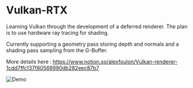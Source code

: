 # Vulkan-RTX
Learning Vulkan through the development of a deferred renderer. The plan is to use hardware ray tracing for shading.

Currently supporting a geometry pass storing depth and normals and a shading pass sampling from the G-Buffer.

More details here : https://www.notion.so/alexfoulon/Vulkan-renderer-1cdd7ffc137f80569990db282eec87b7

![Demo](media/demo_path_tracing.gif)


